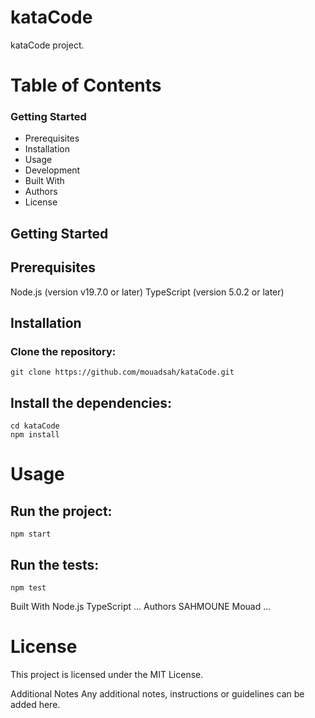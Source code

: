 # kataCode
kataCode project.

# Table of Contents
### Getting Started
<ul>
<li>Prerequisites</li>
<li>Installation</li>
<li>Usage</li>
<li>Development</li>
<li>Built With</li>
<li>Authors</li>
<li>License</li>
</ul>

## Getting Started

## Prerequisites
Node.js (version v19.7.0 or later)
TypeScript (version 5.0.2 or later)

## Installation
### Clone the repository:

```
git clone https://github.com/mouadsah/kataCode.git
```

## Install the dependencies:
```
cd kataCode
npm install
```

# Usage

## Run the project:

```
npm start
```

## Run the tests:

```
npm test
```

Built With
Node.js
TypeScript
...
Authors
SAHMOUNE Mouad
...

# License
This project is licensed under the MIT License.

Additional Notes
Any additional notes, instructions or guidelines can be added here.